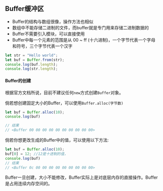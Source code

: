 ## Buffer缓冲区
- Buffer的结构与数组很像，操作方法也相似
- 数组中不能存储二进制的文件，而buffer就是专门用来存储二进制数据的
- Buffer不需要引入模块，可以直接使用
- Buffer中每一个元素的范围是从 00 ~ ff (十六进制)，一个字节代表一个字母和符号，三个字节代表一个汉字

```js
let str = "Hello world";  
let buf = Buffer.from(str);
console.log(buf.length);
console.log(str.length);
```

#### Buffer的创建
根据官方文档所说，目前不建议任何`new`方式创建`Buffer`对象。

倘若想创建固定大小的Buffer，可以使用`Buffer.alloc(字节数)`
```js
let buf = Buffer.alloc(10);  
console.log(buf)

// 结果
// <Buffer 00 00 00 00 00 00 00 00 00 00>
```

倘若你想更改生成的Buffer中的值，可以使用以下方法:
```js
let buf = Buffer.alloc(10);  
buf[0] = 12; //12是十进制的值，  
console.log(buf)
// 结果
// <Buffer 0c 00 00 00 00 00 00 00 00 00>
```

Buffer一旦创建，大小不能修改，Buffer实际上是对底层内存的直接操作。Buffer是占用连续内存空间的。
